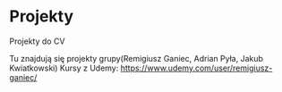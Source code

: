 # Projekty
Projekty do CV

Tu znajdują się projekty grupy(Remigiusz Ganiec, Adrian Pyła, Jakub Kwiatkowski)
Kursy z Udemy: https://www.udemy.com/user/remigiusz-ganiec/
